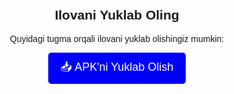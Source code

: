 <html lang="uz">
<head>
    <meta charset="UTF-8">
    <meta name="viewport" content="width=device-width, initial-scale=1.0">
    <title>Ilovani Yuklab Olish</title>
</head>
<body style="text-align: center; font-family: Arial, sans-serif; margin-top: 50px;">
    <h2>Ilovani Yuklab Oling</h2>
    <p>Quyidagi tugma orqali ilovani yuklab olishingiz mumkin:</p>
    <a href="https://github.com/hamzaqurbonov/Ilova/releases/download/v1.0.0/app-debug.apk"
       style="display: inline-block; padding: 10px 20px; font-size: 18px; color: white; background: blue; text-decoration: none; border-radius: 5px;">
       📥 APK'ni Yuklab Olish
    </a>
</body>
</html>
